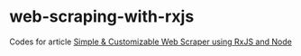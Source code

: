 # web-scraping-with-rxjs

Codes for article  [Simple & Customizable Web Scraper using RxJS and Node](https://dev.to/jacobgoh101/simple--customizable-web-scraper-using-rxjs-and-node-1on7)
